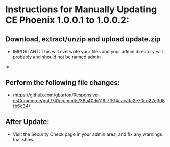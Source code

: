 # Instructions for Manually Updating CE Phoenix 1.0.0.1 to 1.0.0.2:
## Download, extract/unzip and upload update.zip
* IMPORTANT: This will overwrite your files and your admin directory will probably and should not be named admin

or
## Perform the following file changes:
  * (https://github.com/gburton/Responsive-osCommerce/pull/741/commits/38a40dc116f7f514caca1c2e70cc22e3d8fb6c34)
  ## After Update:
* Visit the Security Check page in your admin area, and fix any warnings that show.